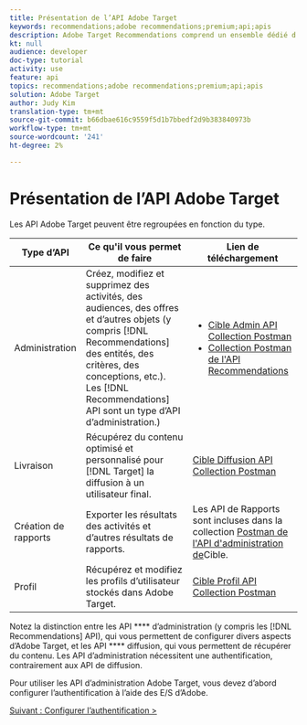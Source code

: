 ```yaml
---
title: Présentation de l’API Adobe Target
keywords: recommendations;adobe recommendations;premium;api;apis
description: Adobe Target Recommendations comprend un ensemble dédié d'API qui vous permet de gérer votre catalogue de produits et/ou de contenu recommandés ; gérer vos algorithmes et campagnes de recommandations ; et diffuser des recommandations dans des objets JSON, HTML ou XML à afficher dans des canaux Web, mobiles, e-mail, IOT et autres.
kt: null
audience: developer
doc-type: tutorial
activity: use
feature: api
topics: recommendations;adobe recommendations;premium;api;apis
solution: Adobe Target
author: Judy Kim
translation-type: tm+mt
source-git-commit: b66dbae616c9559f5d1b7bbedf2d9b383840973b
workflow-type: tm+mt
source-wordcount: '241'
ht-degree: 2%

---
```



# Présentation de l’API Adobe Target

Les API Adobe Target peuvent être regroupées en fonction du type.

| Type d’API | Ce qu&#39;il vous permet de faire | Lien de téléchargement |
| --- | --- | --- |
| Administration | Créez, modifiez et supprimez des activités, des audiences, des offres et d’autres objets (y compris [!DNL Recommendations] des entités, des critères, des conceptions, etc.). Les [!DNL Recommendations] API sont un type d’API d’administration.) | <UL><li>[Cible Admin API Collection Postman](https://developers.adobetarget.com/api/#admin-postman-collection)</li><li>[Collection Postman de l&#39;API Recommendations](https://developers.adobetarget.com/api/recommendations/#section/Postman)</li></ul> |
| Livraison | Récupérez du contenu optimisé et personnalisé pour [!DNL Target] la diffusion à un utilisateur final. | [Cible Diffusion API Collection Postman](https://developers.adobetarget.com/api/delivery-api/#section/Getting-Started/Postman-Collection) |
| Création de rapports | Exporter les résultats des activités et d’autres résultats de rapports. | Les API de Rapports sont incluses dans la collection [Postman de l&#39;API d&#39;administration de](https://developers.adobetarget.com/api/#admin-postman-collection)Cible. |
| Profil | Récupérez et modifiez les profils d’utilisateur stockés dans Adobe Target. | [Cible Profil API Collection Postman](https://developers.adobetarget.com/api/#profiles) |

Notez la distinction entre les API **** d’administration (y compris les [!DNL Recommendations] API), qui vous permettent de configurer divers aspects d’Adobe Target, et les API **** diffusion, qui vous permettent de récupérer du contenu. Les API d’administration nécessitent une authentification, contrairement aux API de diffusion.

Pour utiliser les API d’administration Adobe Target, vous devez d’abord configurer l’authentification à l’aide des E/S d’Adobe.

[Suivant : Configurer l’authentification >](configure-io-target-integration.md)
